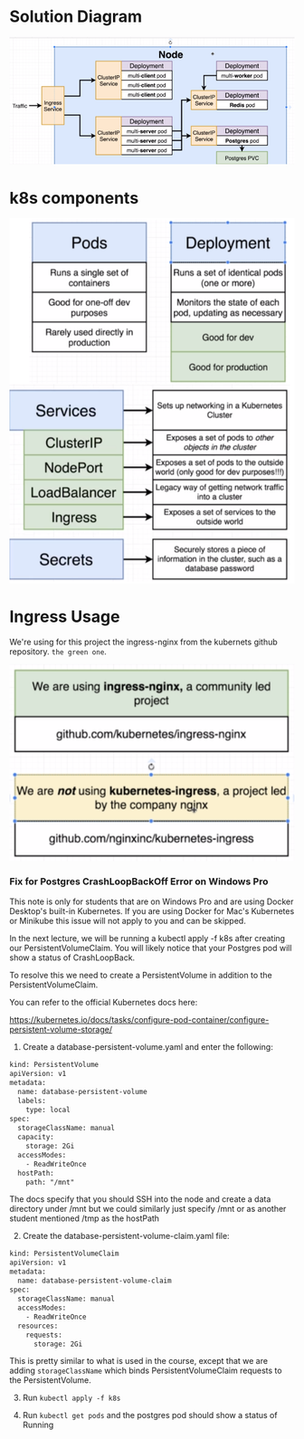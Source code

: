 # Solution Diagram

![diagram](diagram.png)

# k8s components

![k8s components](k8s-components.png)

# Ingress Usage

We're using for this project the ingress-nginx from the kubernets github repository. `the green one`.

![ingress.png](ingress.png)

### Fix for Postgres CrashLoopBackOff Error on Windows Pro

This note is only for students that are on Windows Pro and are using Docker Desktop's built-in Kubernetes. If you are using Docker for Mac's Kubernetes or Minikube this issue will not apply to you and can be skipped.

In the next lecture, we will be running a kubectl apply -f k8s after creating our PersistentVolumeClaim. You will likely notice that your Postgres pod will show a status of CrashLoopBack.

To resolve this we need to create a PersistentVolume in addition to the PersistentVolumeClaim.

You can refer to the official Kubernetes docs here:

https://kubernetes.io/docs/tasks/configure-pod-container/configure-persistent-volume-storage/

1. Create a database-persistent-volume.yaml and enter the following:
```
kind: PersistentVolume
apiVersion: v1
metadata:
  name: database-persistent-volume
  labels:
    type: local
spec:
  storageClassName: manual
  capacity:
    storage: 2Gi
  accessModes:
    - ReadWriteOnce
  hostPath:
    path: "/mnt"
```
	
The docs specify that you should SSH into the node and create a data directory under /mnt but we could similarly just specify /mnt or as another student mentioned /tmp as the hostPath

2. Create the database-persistent-volume-claim.yaml file:
```
kind: PersistentVolumeClaim
apiVersion: v1
metadata:
  name: database-persistent-volume-claim
spec:
  storageClassName: manual
  accessModes:
    - ReadWriteOnce
  resources:
    requests:
      storage: 2Gi
```	  
This is pretty similar to what is used in the course,  except that we are adding `storageClassName` which binds PersistentVolumeClaim requests to the PersistentVolume.

3. Run `kubectl apply -f k8s`

4. Run `kubectl get pods` and the postgres pod should show a status of Running
